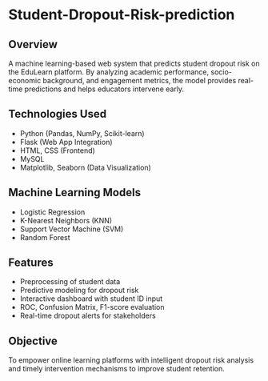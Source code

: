 # Student-Dropout-Risk-prediction

## Overview
A machine learning-based web system that predicts student dropout risk on the EduLearn platform. By analyzing academic performance, socio-economic background, and engagement metrics, the model provides real-time predictions and helps educators intervene early.

## Technologies Used
- Python (Pandas, NumPy, Scikit-learn)
- Flask (Web App Integration)
- HTML, CSS (Frontend)
- MySQL
- Matplotlib, Seaborn (Data Visualization)

## Machine Learning Models
- Logistic Regression  
- K-Nearest Neighbors (KNN)  
- Support Vector Machine (SVM)  
- Random Forest

## Features
- Preprocessing of student data  
- Predictive modeling for dropout risk  
- Interactive dashboard with student ID input  
- ROC, Confusion Matrix, F1-score evaluation  
- Real-time dropout alerts for stakeholders

## Objective
To empower online learning platforms with intelligent dropout risk analysis and timely intervention mechanisms to improve student retention.

